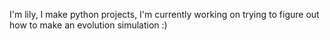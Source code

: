 I'm lily, I make python projects, I'm currently working on trying to figure out how to make an evolution simulation :)

<!---
TinyLilyMoss/TinyLilyMoss is a ✨ special ✨ repository because its `README.md` (this file) appears on your GitHub profile.
You can click the Preview link to take a look at your changes.
--->
